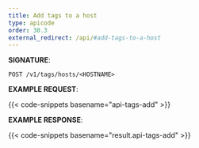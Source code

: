 ```yaml
---
title: Add tags to a host
type: apicode
order: 30.3
external_redirect: /api/#add-tags-to-a-host
---
```



**SIGNATURE**:

`POST /v1/tags/hosts/<HOSTNAME>`

**EXAMPLE REQUEST**:

{{< code-snippets basename="api-tags-add" >}}

**EXAMPLE RESPONSE**:

{{< code-snippets basename="result.api-tags-add" >}}
